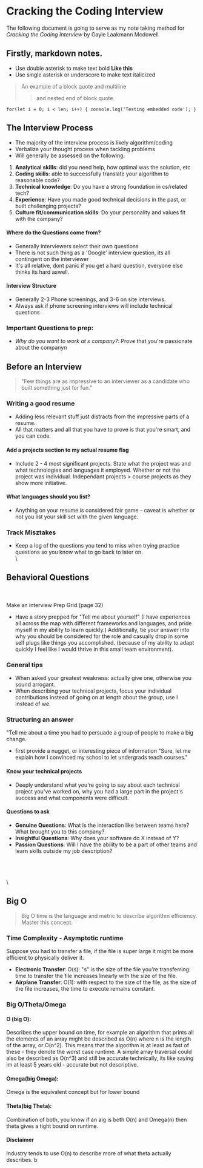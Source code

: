 # Cracking the Coding Interview
The following document is going to serve as my note taking method for 
_Cracking the Coding Interview_ by Gayle Laakmann Mcdowell

## Firstly, markdown notes.
- Use double asterisk to make text bold **Like this** 
- Use single asterisk or underscore to make text italicized

> An example of a block quote
> and multiline
> > and nested
> end of block quote

`
for(let i = 0; i < len; i++) {
    console.log('Testing embedded code');
}
`

## The Interview Process
- The majority of the interview process is likely algorithm/coding
- Verbalize your thought process when tackling problems
- Will generally be assessed on the following:
1. __Analytical skills__: did you need help, how optimal was the solution, etc
2. __Coding skills__: able to successfully translate your algorithm to reasonable code?
3. __Technical knowledge__: Do you have a strong foundation in cs/related tech?
4. __Experience__: Have you made good technical decisions in the past, or built challenging projects?
5. __Culture fit/communication skills__: Do your personality and values fit with the company?

#### Where do the Questions come from?
- Generally interviewers select their own questions
- There is not such thing as a 'Google' interview question, its all contingent on the interviewer
- It's all relative, dont panic if you get a hard question, everyone else thinks its hard aswell.

#### Interview Structure
- Generally 2-3 Phone screenings, and 3-6 on site interviews. 
- Always ask if phone screening interviews will include technical questions
  

### Important Questions to prep:
- _Why do you want to work at x company?_: Prove that you're passionate about the companyn  
   
   
   
   
## Before an Interview
> "Few things are as impressive to an interviewer as a candidate who built something just for fun."

### Writing a good resume
- Adding less relevant stuff just distracts from the impressive parts of a resume.
- All that matters and all that you have to prove is that you're smart, and you can code.

#### Add a projects section to my actual resume **flag**
- Include 2 - 4 most significant projects. State what the project was and what technologies and languages it employed. Whether or not the project was individual. Independant projects > course projects as they show more initiative.

#### What languages should you list?
- Anything on your resume is considered fair game - caveat is whether or not you list your skill set with the given language. 
  

### Track Misztakes
- Keep a log of the questions you tend to miss when trying practice questions so you know what to go back to later on. 
\
\
## Behavioral Questions
\
\
Make an interview Prep Grid.(page 32)
- Have a story prepped for "Tell me about yourself"
(I have experiences all across the map with different frameworks and languages, and pride myself in my ability to learn quickly.) Additionally, tie your answer into why you should be considered for the role and casually drop in some self plugs like things you accomplished. (because of my ability to adapt quickly I feel like I would thrive in this small team environment).

### General tips
- When asked your greatest weakness: actually give one, otherwise you sound arrogant.
- When describing your technical projects, focus your individual contributions instead of going on at length about the group, use I instead of we.

### Structuring an answer
"Tell me about a time you had to persuade a group of people to make a big change. 
- first provide a nugget, or interesting piece of information "Sure, let me explain how I convinced my school to let undergrads teach courses."

#### Know your technical projects
- Deeply understand what you're going to say about each technical project you've worked on, why you had a large part in the project's success and what components were difficult.

#### Questions to ask
- **Genuine Questions**: What is the interaction like between teams here? What brought you to this company?
- **Insightful Questions**: Why does your software do X instead of Y?
- **Passion Questions**: Will I have the ability to be a part of other teams and learn skills outside my job description?

\
\
\
\

## Big O
> Big O time is the language and metric to describe algorithm efficiency. Master this concept.

### Time Complexity - Asymptotic runtime
Suppose you had to transfer a file, if the file is super large it might be more efficient to physically deliver it. 
- **Electronic Transfer**: O(s): "s" is the size of the file you're transferring: time to transfer the file increases linearly with the size of the file. 
- **Airplane Transfer**: O(1): with respect to the size of the file, as the size of the file increases, the time to execute remains constant. 

### Big O/Theta/Omega
#### O (big O):
Describes the upper bound on time, for example an algorithm that prints all the elements of an array might be described as O(n) where n is the length of the array, or O(n^2). This means that the algorithm is at least as fast of these - they denote the worst case runtime. A simple array traversal could also be described as O(n^3) and still be accurate technically, its like saying im at least 5 years old - accurate but not descriptive.
#### Omega(big Omega):
Omega is the equivalent concept but for lower bound
#### Theta(big Theta):
Combination of both, you know if an alg is both O(n) and Omega(n) then theta gives a tight bound on runtime. 

#### Disclaimer
Industry tends to use O(n) to describe more of what theta actually describes. b